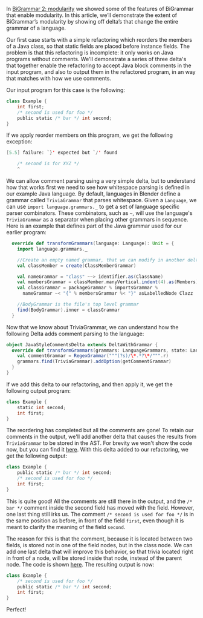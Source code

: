 In [BiGrammar 2: modularity](https://github.com/keyboardDrummer/Blender/wiki/BiGrammar-2:-modularity) we showed some of the features of BiGrammar that enable modularity. In this article, we’ll demonstrate the extent of BiGrammar’s modularity by showing off delta’s that change the entire grammar of a language.

Our first case starts with a simple refactoring which reorders the members of a Java class, so that static fields are placed before instance fields. The problem is that this refactoring is incomplete: it only works on Java programs without comments. We'll demonstrate a series of three delta's that together enable the refactoring to accept Java block comments in the input program, and also to output them in the refactored program, in an way that matches with how we use comments.

Our input program for this case is the following:
```scala
class Example {
    int first;
    /* second is used for foo */
    public static /* bar */ int second;
}
```
If we apply reorder members on this program, we get the following exception:
```java
[5.5] failure: `}' expected but `/' found

    /* second is for XYZ */
    ^
```
We can allow comment parsing using a very simple delta, but to understand how that works first we need to see how whitespace parsing is defined in our example Java language. By default, languages in Blender define a grammar called `TriviaGrammar` that parses whitespace. Given a `Language`, we can use `import language.grammars._` to get a set of language specific parser combinators. These combinators, such as `~`, will use the language's `TriviaGrammar` as a separator when placing other grammars in sequence. Here is an example that defines part of the Java grammar used for our earlier program:
```scala
  override def transformGrammars(language: Language): Unit = {
    import language.grammars._

    //Create an empty named grammar, that we can modify in another delta.
    val classMember = create(ClassMemberGrammar) 

    val nameGrammar = "class" ~~> identifier.as(ClassName)
    val membersGrammar = classMember.manyVertical.indent(4).as(Members)
    val classGrammar = packageGrammar % importsGrammar % 
      nameGrammar ~< "{" % membersGrammar %< "}" asLabelledNode Clazz

    //BodyGrammar is the file's top level grammar
    find(BodyGrammar).inner = classGrammar 
  }
```
Now that we know about TriviaGrammar, we can understand how the following Delta adds comment parsing to the language:
```scala
object JavaStyleCommentsDelta extends DeltaWithGrammar {
  override def transformGrammars(grammars: LanguageGrammars, state: Language) = {
    val commentGrammar = RegexGrammar("""(?s)/\*.*?\*/""".r)
    grammars.find(TriviaGrammar).addOption(getCommentGrammar)
  }
}
```
If we add this delta to our refactoring, and then apply it, we get the following output program:
```scala
class Example {
    static int second;
    int first;
}
```
The reordering has completed but all the comments are gone! To retain our comments in the output, we'll add another delta that causes the results from `TriviaGrammar` to be stored in the AST. For brevity we won't show the code now, but you can find it [here](https://github.com/keyboardDrummer/Blender/blob/master/src/main/scala/deltas/javac/trivia/CaptureTriviaDelta.scala). With this delta added to our refactoring, we get the following output:
```scala
class Example {
    public static /* bar */ int second;
    /* second is used for foo */
    int first;
}
```
This is quite good! All the comments are still there in the output, and the `/* bar */` comment inside the second field has moved with the field. However, one last thing still irks us. The comment `/* second is used for foo */` is in the same position as before, in front of the field `first`, even though it is meant to clarify the meaning of the field `second`.

The reason for this is that the comment, because it is located between two fields, is stored not in one of the field nodes, but in the class node. We can add one last delta that will improve this behavior, so that trivia located right in front of a node, will be stored inside that node, instead of the parent node. The code is shown [here](https://github.com/keyboardDrummer/Blender/blob/master/src/main/scala/deltas/javac/trivia/TriviaInsideNode.scala). The resulting output is now:

```scala
class Example {
    /* second is used for foo */
    public static /* bar */ int second;
    int first;
}
```

Perfect!